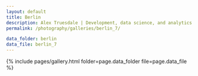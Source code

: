 ```yaml
---
layout: default
title: Berlin
description: Alex Truesdale | Development, data science, and analytics. Pursuing growth with boundless, interminable curiosity.
permalink: /photography/galleries/berlin_7/

data_folder: berlin
data_file: berlin_7
---
```

{% include pages/gallery.html folder=page.data_folder file=page.data_file %}
